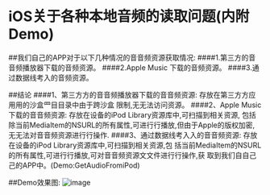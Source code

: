 # iOS关于各种本地音频的读取问题(内附Demo)

##我们⾃己的APP对于以下几种情况的⾳音频资源获取情况: 
####1.第三方的⾳音频播放器下载的音频资源。
####2.Apple Music 下载的⾳频资源。 
####3.通过数据线考入的音频资源。


##结论
####1、第三⽅方的⾳音频播放器下载的⾳音频资源: 存放在第三⽅方应⽤用的沙盒⺫⽬目录中由于跨沙盒 限制,⽆无法访问资源。
####2、Apple Music 下载的⾳音频资源: 存放在设备的iPod Library资源库中,可扫描到相关资源, 包括除当前MediaItem的NSURL的所有属性,可进⾏行播放,但由于Apple的版权加密, ⽆无法对⾳音频资源进⾏行操作.
####3、通过数据线考⼊入的⾳音频资源: 存放在设备的iPod Library资源库中,可扫描到相关资源,包 括当前MediaItem的NSURL的所有属性,可进⾏行播放,可对⾳音频资源⽂文件进⾏行操作,获 取到我们⾃自⼰己的APP中。(Demo:GetAudioFromiPod)


##Demo效果图:
![image](https://github.com/LhyPro/iOS-GetAudioFromiPod/blob/master/iOS%E5%85%B3%E4%BA%8E%E5%90%84%E7%A7%8D%E6%9C%AC%E5%9C%B0%E9%9F%B3%E9%A2%91%E7%9A%84%E8%AF%BB%E5%8F%96%E9%97%AE%E9%A2%98/GetAudioFromiPod.gif)
